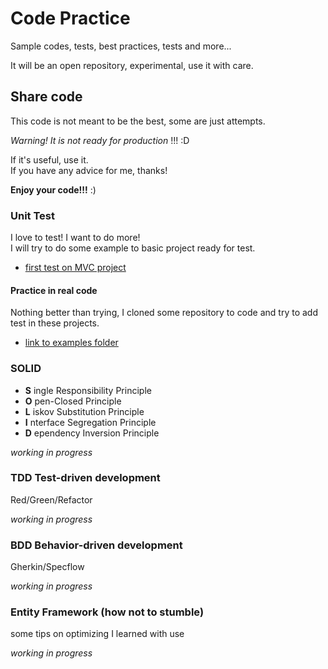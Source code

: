 # Code Practice

Sample codes, tests, best practices, tests and more...

It will be an open repository, experimental, use it with care.

## Share code

This code is not meant to be the best, some are just attempts.

*Warning! It is not ready for production* !!!  :D

If it's useful, use it.  
If you have any advice for me, thanks!

__Enjoy your code!!!__ :)

### Unit Test

I love to test! I want to do more!  
I will try to do some example to basic project ready for test.  

- [first test on MVC project](https://github.com/Magicianred/CodePractice/tree/develop/UnitTest/ToDoMVC)

#### Practice in real code

Nothing better than trying, I cloned some repository to code and try to add test in these projects.  
- [link to examples folder](https://github.com/Magicianred/CodePractice/tree/develop/UnitTest/Examples)

### SOLID

- __S__ ingle Responsibility Principle
- __O__ pen-Closed Principle
- __L__ iskov Substitution Principle
- __I__ nterface Segregation Principle
- __D__ ependency Inversion Principle

*working in progress*

### TDD Test-driven development

Red/Green/Refactor

*working in progress*

### BDD Behavior-driven development

Gherkin/Specflow

*working in progress*

### Entity Framework (how not to stumble)

some tips on optimizing I learned with use

*working in progress*
